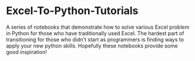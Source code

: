 # Excel-To-Python-Tutorials
A series of notebooks that demonstrate how to solve various Excel problem in Python for those who have traditionally used Excel. The hardest part of transitioning for those who didn't start as programmers is finding ways to apply your new python skills. Hopefully these notebooks provide some good inspiration!
